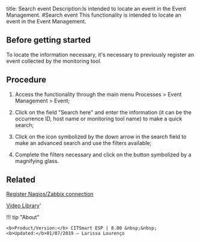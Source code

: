 title: Search event
Description:Is intended to locate an event in the Event Management. 
#Search event
This functionality is intended to locate an event in the Event Management.

Before getting started
--------------------------

To locate the information necessary, it's necessary to previously register an
event collected by the monitoring tool.

Procedure
-------------

1.  Access the functionality through the main menu Processes \> Event Management
    \> Event;

2.  Click on the field "Search here" and enter the information (it can be the
    occurrence ID, host name or monitoring tool name) to make a quick search;

3.  Click on the icon symbolized by the down arrow in the search field to make
    an advanced search and use the filters available;

4.  Complete the filters necessary and click on the button symbolized by a
    magnifying glass.

Related
-----------

[Register Nagios/Zabbix connection](/en-us/citsmart-esp-8/processes/event/configuration/register-nagios-zabbix-connection.html)


<i class='fa fa-youtube-play  fa-2x' style='color:#97ce17;vertical-align: middle;'> </i> [Video Library](https://www.youtube.com/playlist?list=PLB5qK2uzf2ROlR1PEYuzoujqNuxz50uRX)'

!!! tip "About"

    <b>Product/Version:</b> CITSmart ESP | 8.00 &nbsp;&nbsp;
    <b>Updated:</b>01/07/2019 – Larissa Lourenço

